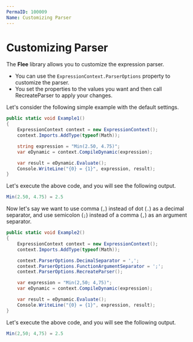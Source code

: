 ```yaml
---
PermaID: 100009
Name: Customizing Parser
---
```


# Customizing Parser

The **Flee** library allows you to customize the expression parser. 

 - You can use the `ExpressionContext.ParserOptions` property to customize the parser. 
 - You set the properties to the values you want and then call RecreateParser to apply your changes.

Let's consider the following simple example with the default settings.

```csharp
public static void Example1()
{
    ExpressionContext context = new ExpressionContext();
    context.Imports.AddType(typeof(Math));

    string expression = "Min(2.50, 4.75)";
    var eDynamic = context.CompileDynamic(expression);

    var result = eDynamic.Evaluate();
    Console.WriteLine("{0} = {1}", expression, result);
}
```

Let's execute the above code, and you will see the following output.

```csharp
Min(2.50, 4.75) = 2.5
```

Now let's say we want to use comma (`,`) instead of dot (`.`) as a decimal separator, and use semicolon (`;`) instead of a comma (`,`) as an argument separator.

```csharp
public static void Example2()
{
    ExpressionContext context = new ExpressionContext();
    context.Imports.AddType(typeof(Math));

    context.ParserOptions.DecimalSeparator = ',';
    context.ParserOptions.FunctionArgumentSeparator = ';';
    context.ParserOptions.RecreateParser();

    var expression = "Min(2,50; 4,75)";
    var eDynamic = context.CompileDynamic(expression);

    var result = eDynamic.Evaluate();
    Console.WriteLine("{0} = {1}", expression, result);
}
```

Let's execute the above code, and you will see the following output.

```csharp
Min(2,50; 4,75) = 2.5
```
